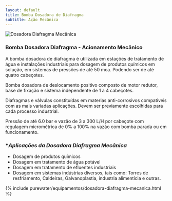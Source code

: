 ```yaml
---
layout: default
title: Bomba Dosadora de Diafragma 
subtitle: Ação Mecânica
---
```


<img class="img-responsive pull-right" style="max-width: 50%;" src="../../website/images/Dosadora diafragma mecanica Mono-cabeça.jpg" alt="Dosadora Diafragma Mecânica">

### **Bomba Dosadora Diafragma - Acionamento Mecânico**
>
A bomba dosadora de diafragma é utilizada em estações de tratamento de água e instalações industriais para dosagem de produtos químicos em solução, em sistemas de pressões de até 50 mca. Podendo ser de até quatro cabeçotes.

Bomba dosadora de deslocamento positivo composto de motor redutor, base de fixação e sistema independente de 1 a 4 cabeçotes.

Diafragmas e válvulas constituídas em materias anti-corrosivos compativeis com as mais variadas aplicações. Devem ser previamente escolhidas para cada processo industrial.

Pressão de até 6.0 bar e vazão de 3 a 300 L/H por cabeçote com regulagem micrométrica de 0% a 100% na vazão com bomba parada ou em funcionamento.
>

### **Aplicações da Dosadora Diafragma Mecânica*

- Dosagem de produtos químicos
- Dosagem em tratamento de água potável
- Dosagem em tratamento de efluentes industriais
- Dosagem em sistemas indústrias diversos, tais como: Torres de resfriamento, Caldeiras, Galvanoplastia, industria alimentícia e outras.

{% include purewater/equipamentos/dosadora-diafragma-mecanica.html %}


